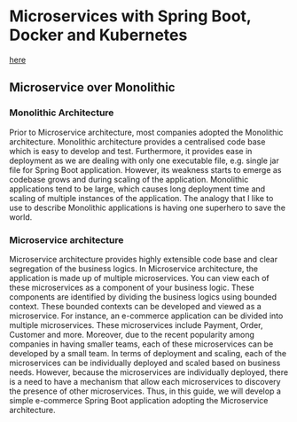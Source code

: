 # Microservices with Spring Boot, Docker and Kubernetes

[here](https://lauweitang.medium.com/microservices-with-spring-boot-docker-and-kubernetes-part-1-3f50bfca582e)

## Microservice over Monolithic

### Monolithic Architecture

Prior to Microservice architecture, most companies adopted the Monolithic architecture. Monolithic architecture provides a centralised code base which is easy to develop and test. Furthermore, it provides ease in deployment as we are dealing with only one executable file, e.g. single jar file for Spring Boot application. However, its weakness starts to emerge as codebase grows and during scaling of the application. Monolithic applications tend to be large, which causes long deployment time and scaling of multiple instances of the application. The analogy that I like to use to describe Monolithic applications is having one superhero to save the world.

### Microservice architecture

Microservice architecture provides highly extensible code base and clear segregation of the business logics. In Microservice architecture, the application is made up of multiple microservices. You can view each of these microservices as a component of your business logic. These components are identified by dividing the business logics using bounded context. These bounded contexts can be developed and viewed as a microservice. For instance, an e-commerce application can be divided into multiple microservices. These microservices include Payment, Order, Customer and more. Moreover, due to the recent popularity among companies in having smaller teams, each of these microservices can be developed by a small team. In terms of deployment and scaling, each of the microservices can be individually deployed and scaled based on business needs. However, because the microservices are individually deployed, there is a need to have a mechanism that allow each microservices to discovery the presence of other microservices. Thus, in this guide, we will develop a simple e-commerce Spring Boot application adopting the Microservice architecture.